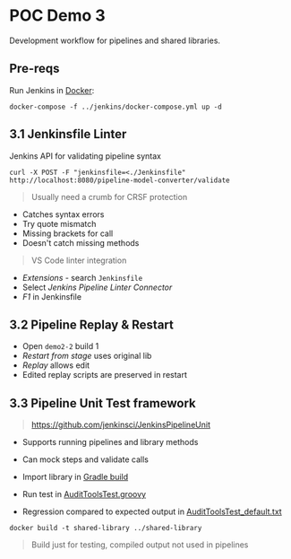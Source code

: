 # POC Demo 3

Development workflow for pipelines and shared libraries.

## Pre-reqs

Run Jenkins in [Docker](https://www.docker.com/products/docker-desktop):

```
docker-compose -f ../jenkins/docker-compose.yml up -d
```

## 3.1 Jenkinsfile Linter

Jenkins API for validating pipeline syntax

```
curl -X POST -F "jenkinsfile=<./Jenkinsfile" http://localhost:8080/pipeline-model-converter/validate
```
> Usually need a crumb for CRSF protection

- Catches syntax errors
- Try quote mismatch
- Missing brackets for call
- Doesn't catch missing methods

> VS Code linter integration

- _Extensions_ - search `Jenkinsfile`
- Select _Jenkins Pipeline Linter Connector_
- _F1_ in Jenkinsfile

## 3.2 Pipeline Replay & Restart

- Open `demo2-2` build 1
- _Restart from stage_ uses original lib
- _Replay_ allows edit
- Edited replay scripts are preserved in restart

## 3.3 Pipeline Unit Test framework

> https://github.com/jenkinsci/JenkinsPipelineUnit

- Supports running pipelines and library methods
- Can mock steps and validate calls

- Import library in [Gradle build](../shared-library/build.gradle)
- Run test in [AuditToolsTest.groovy](../shared-library/test/vars/AuditToolsTest.groovy)
- Regression compared to expected output in [AuditToolsTest_default.txt](../shared-library/test/vars/callstacks/AuditToolsTest_default.txt)

```
docker build -t shared-library ../shared-library
```

> Build just for testing, compiled output not used in pipelines